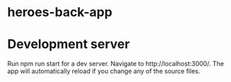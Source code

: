 # heroes-back-app

# Development server
Run npm run start for a dev server. Navigate to http://localhost:3000/. The app will automatically reload if you change any of the source files.

